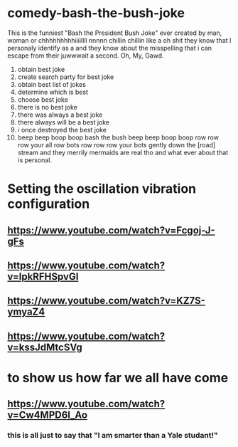 # comedy-bash-the-bush-joke
This is the funniest "Bash the President Bush Joke" ever created by man, woman or chhhhhhhhhiiiillll nnnnn chillin  chillin like a oh shit they know that I personaly identify as a and they know about the misspelling that i can escape from their juwwwait a second. Oh, My, Gawd.

1. obtain best joke
2. create search party for best joke
3. obtain best list of jokes
4. determine which is best
5. choose best joke
6. there is no best joke
7. there was always a best joke
8. there always will be a best joke
9. i once destroyed the best joke
0. beep beep boop boop bash the bush beep beep boop boop row row row your all row bots row row row your bots gently down the [road] stream and they merrily mermaids are real tho and what ever about that is personal.

# Setting the oscillation vibration configuration
## https://www.youtube.com/watch?v=Fcgoj-J-gFs
## https://www.youtube.com/watch?v=lpkRFHSpvGI
## https://www.youtube.com/watch?v=KZ7S-ymyaZ4
## https://www.youtube.com/watch?v=kssJdMtcSVg
# to show us how far we all have come
## https://www.youtube.com/watch?v=Cw4MPD6I_Ao
### this is all just to say that "I am smarter than a Yale studant!"
